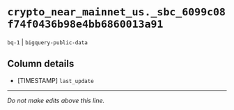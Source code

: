 # `crypto_near_mainnet_us._sbc_6099c08f74f0436b98e4bb6860013a91`
`bq-1` | `bigquery-public-data`

## Column details
* [TIMESTAMP] `last_update`

-------------------------------------------------------------------------------
*Do not make edits above this line.*
